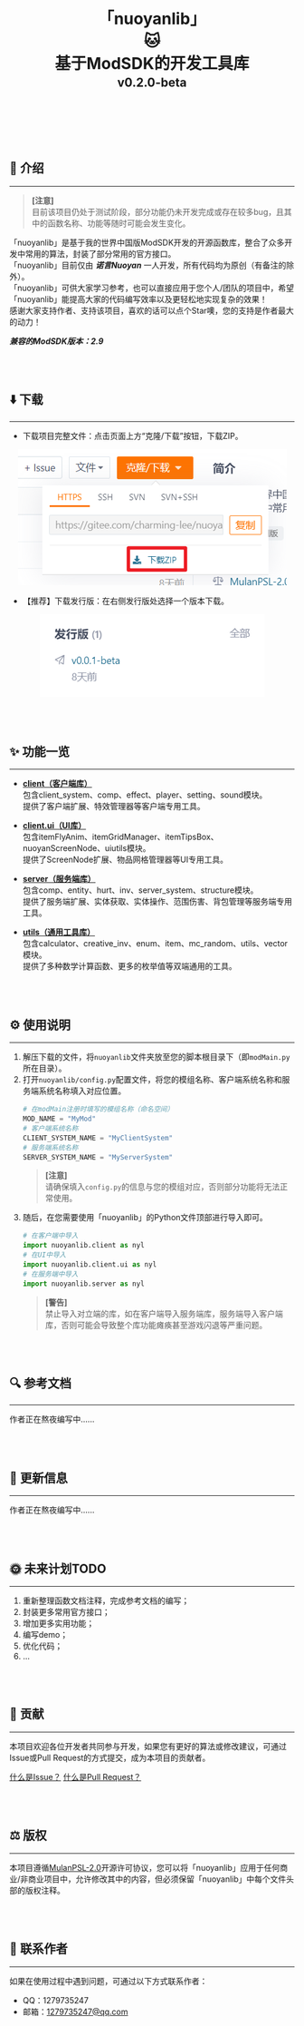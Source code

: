 <h1 align="center" style="line-height: 0;">「nuoyanlib」</h1>
<h1 align="center" style="line-height: 0;">🐱</h1>
<h1 align="center" style="line-height: 0;">基于ModSDK的开发工具库</h1>
<h2 align="center" style="line-height: 0.5;">v0.2.0-beta</h2>

<br></br>

<br></br>

## 💼 介绍

---

> **[注意]**  
目前该项目仍处于测试阶段，部分功能仍未开发完成或存在较多bug，且其中的函数名称、功能等随时可能会发生变化。

「nuoyanlib」是基于我的世界中国版ModSDK开发的开源函数库，整合了众多开发中常用的算法，封装了部分常用的官方接口。  
「nuoyanlib」目前仅由 _**诺言Nuoyan**_ 一人开发，所有代码均为原创（有备注的除外）。  
「nuoyanlib」可供大家学习参考，也可以直接应用于您个人/团队的项目中，希望「nuoyanlib」能提高大家的代码编写效率以及更轻松地实现复杂的效果！  
感谢大家支持作者、支持该项目，喜欢的话可以点个Star噢，您的支持是作者最大的动力！  

**_兼容的ModSDK版本：2.9_**

<br></br>

## ⬇️ 下载

---

- 下载项目完整文件：点击页面上方“克隆/下载”按钮，下载ZIP。

<p align="center">
  <img src="img/download_project.png"/>
</p>

- 【推荐】下载发行版：在右侧发行版处选择一个版本下载。

<p align="center">
  <img src="img/download_nyl.png"/>
</p>

<br></br>

## ✨ 功能一览

---

- [**client（客户端库）**](/nuoyanlib/client)  
  包含client_system、comp、effect、player、setting、sound模块。  
  提供了客户端扩展、特效管理器等客户端专用工具。  


- [**client.ui（UI库）**](/nuoyanlib/client/ui)  
  包含itemFlyAnim、itemGridManager、itemTipsBox、nuoyanScreenNode、uiutils模块。  
  提供了ScreenNode扩展、物品网格管理器等UI专用工具。


- [**server（服务端库）**](/nuoyanlib/server)  
  包含comp、entity、hurt、inv、server_system、structure模块。  
  提供了服务端扩展、实体获取、实体操作、范围伤害、背包管理等服务端专用工具。


- [**utils（通用工具库）**](/nuoyanlib/utils)  
  包含calculator、creative_inv、enum、item、mc_random、utils、vector模块。  
  提供了多种数学计算函数、更多的枚举值等双端通用的工具。

<br></br>

## ⚙️ 使用说明

---

1. 解压下载的文件，将`nuoyanlib`文件夹放至您的脚本根目录下（即`modMain.py`所在目录）。
2. 打开`nuoyanlib/config.py`配置文件，将您的模组名称、客户端系统名称和服务端系统名称填入对应位置。
    ```python
    # 在modMain注册时填写的模组名称（命名空间）
    MOD_NAME = "MyMod"
    # 客户端系统名称
    CLIENT_SYSTEM_NAME = "MyClientSystem"
    # 服务端系统名称
    SERVER_SYSTEM_NAME = "MyServerSystem"
    ```
    > **[注意]**  
    请确保填入`config.py`的信息与您的模组对应，否则部分功能将无法正常使用。
3. 随后，在您需要使用「nuoyanlib」的Python文件顶部进行导入即可。
    ```python
    # 在客户端中导入
    import nuoyanlib.client as nyl
    # 在UI中导入
    import nuoyanlib.client.ui as nyl
    # 在服务端中导入
    import nuoyanlib.server as nyl
    ```
    > **[警告]**  
    禁止导入对立端的库，如在客户端导入服务端库，服务端导入客户端库，否则可能会导致整个库功能瘫痪甚至游戏闪退等严重问题。

<br></br>

## 🔍 参考文档

---

作者正在熬夜编写中......

<br></br>

## 🎉 更新信息

---

作者正在熬夜编写中......

<br></br>

## 🌞 未来计划TODO

---

1. 重新整理函数文档注释，完成参考文档的编写；
2. 封装更多常用官方接口；
3. 增加更多实用功能；
4. 编写demo；
5. 优化代码；
6. ...

<br></br>

## 👑 贡献

---

本项目欢迎各位开发者共同参与开发，如果您有更好的算法或修改建议，可通过Issue或Pull Request的方式提交，成为本项目的贡献者。

[什么是Issue？](https://help.gitee.com/base/issue/intro)
[什么是Pull Request？](https://help.gitee.com/base/pullrequest/intro)

<br></br>

## ⚖️ 版权

---

本项目遵循[MulanPSL-2.0](https://gitee.com/charming-lee/nuoyanLib/blob/master/LICENSE)开源许可协议，您可以将「nuoyanlib」应用于任何商业/非商业项目中，允许修改其中的内容，但必须保留「nuoyanlib」中每个文件头部的版权注释。

<br></br>

## 👴 联系作者

---

如果在使用过程中遇到问题，可通过以下方式联系作者：

- QQ：1279735247
- 邮箱：1279735247@qq.com

<br></br>